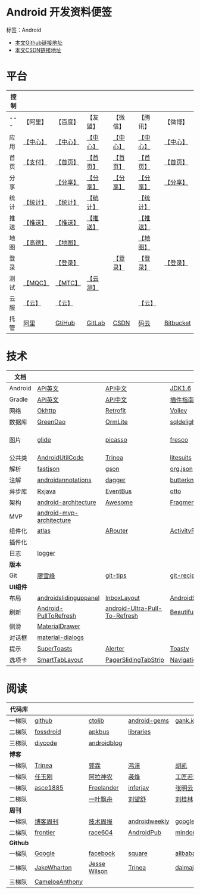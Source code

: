 # Android 开发资料便签
标签：Android 

- [本文Github链接地址][1]
- [本文CSDN链接地址][2]

# 平台

控制|||||||
-|-|-|-|-|-|-|
---|【阿里】|【百度】|【友盟】|【微信】|【腾讯】|【微博】
应用|[【中心】][3]|[【中心】][4]|[【中心】](http://mobile.umeng.com/apps?spm=0.0.0.0.vZq1Oj)|[【中心】](https://open.weixin.qq.com/cgi-bin/applist?t=manage/list&lang=zh_CN&token=1c661f7edf3f5090ea3108d3234dab3fe520dca7)|[【中心】](http://op.open.qq.com/manage_centerv2/android?owner=784602719&uin=784602719)|[【中心】](http://open.weibo.com/apps)|
首页|[【支付】][5]|[【首页】](http://app.baidu.com/?frompos=500002)|[【首页】](http://www.umeng.com/)|[【首页】](https://open.weixin.qq.com/)|[【首页】](http://open.qq.com/)|[【首页】](http://open.weibo.com/)
分享||[【分享】][6]|[【分享】](http://dev.umeng.com/social/android/quick-integration)|[【分享】](https://open.weixin.qq.com/cgi-bin/showdocument?action=dir_list&t=resource/res_list&verify=1&id=open1419317340&token=&lang=zh_CN)|[【分享】](http://wiki.open.qq.com/wiki/QQ%E7%94%A8%E6%88%B7%E8%83%BD%E5%8A%9B#2._QQ.E5.88.86.E4.BA.AB)|[【分享】](http://open.weibo.com/wiki/%E7%A7%BB%E5%8A%A8%E5%BA%94%E7%94%A8SSO%E6%8E%88%E6%9D%83)
统计|[【统计】][7]|[【统计】](http://app.baidu.com/chart/)|[【统计】](http://dev.umeng.com/analytics/android-doc/integration)||[【统计】][8]
推送|[【推送】][9]|[【推送】](http://push.baidu.com/console/app)|[【推送】](http://dev.umeng.com/push/android/integration)||[【推送】](http://xg.qq.com/xg/apps/ctr_app)
地图|[【高德】][10]|[【地图】](http://lbsyun.baidu.com/apiconsole/key)|||[【地图】][11]||
登录||[【登录】](http://app.baidu.com/value/sdkservice)||[【登录】](https://open.weixin.qq.com/cgi-bin/showdocument?action=dir_list&t=resource/res_list&verify=1&id=open1419317851&token=&lang=zh_CN)|[【登录】](http://wiki.open.qq.com/wiki/QQ%E7%94%A8%E6%88%B7%E8%83%BD%E5%8A%9B)|[【登录】](http://open.weibo.com/wiki/%E6%8E%88%E6%9D%83%E6%9C%BA%E5%88%B6)
测试|[【MQC】][12]|[【MTC】][13]|[【云测】][14]
云服|[【云】][15]|[【云】][16]|||[【云】][17]
|托管|[阿里][18]|[GtiHub][19]|[GitLab][20]|[CSDN][21]|[码云][22]|[Bitbucket][23]|

# 技术

文档||||||more|
-|-|-|-|-|-|-|
Android|[API英文][24]|[API中文][25]|[JDK1.6][26]
Gradle|[API英文][27]|[API中文][28]|[插件指南][29]
网络|[Okhttp][30]|[Retrofit][31]|[Volley][32]|[Nohttp][33]|[android-async-http][34]|[more][35]
数据库|[GreenDao][36]|[OrmLite][37]|[sqldelight][38]|[Sugar][39]|[ActiveAndroid][40]|[more][41]
图片|[glide][42]|[picasso][43]|[fresco][44]|[Android-Universal-Image-Loader][45]
公共类|[AndroidUtilCode][46]|[Trinea][47]|[litesuits][48]|[android-utils][49]|[h4de5ing][50]|[more][51]
解析|[fastjson][52]|[gson][53]|[org.json][54]
注解|[androidannotations][55]|[dagger][56]|[butterknife][57]
异步库|[Rxjava][58]|[EventBus][59]|[otto][60]
架构|[android-architecture][61]|[Awesome][62]|[Fragmentation][63]|[T-MVP][64]|[androidmvp][65]|[more][66]
MVP|[android-mvp-architecture][67]||||||
组件化|[atlas][68]|[ARouter][69]|[ActivityRouter][70]
插件化|
日志|[logger][71] 
**版本**|
Git|[廖雪峰][72]|[git-tips][73] |[git-recipes][74]
**UI组件**|
布局|[androidslidinguppanel][75]|[InboxLayout][76]|[AndroidSwipeLayout][77]|
刷新|[Android-PullToRefresh][78]|[android-Ultra-Pull-To-Refresh][79]|[BeautifulRefreshLayout][80]|
侧滑|[MaterialDrawer][81]||
对话框|[material-dialogs][82]|
提示|[SuperToasts][83]|[Alerter][84]|[Toasty][85]|
选项卡|[SmartTabLayout][86]|[PagerSlidingTabStrip][87]|[NavigationTabBar][88]|[FlycoTabLayout][89]|[PagerBottomTabStrip][90]|more|



# 阅读

代码库||||||more|
-|-|-|-|-|-|-|
一梯队|[github][91]|[ctolib][92]|[android-gems][93] |[gank.io][94] |[codekk][95] 
二梯队|[fossdroid][96]|[apkbus][97]|[libraries][98]
三梯队|[diycode][99]|[androidblog][100] |
**博客**|
一梯队|[Trinea][101]|[郭霖][102]|[鸿洋][103]|[胡凯][104]|[Mr.Simple][105]|[more][106]
一梯队|[任玉刚][107]|[阿拉神农][108]|[袭烽][109]|[工匠若水][110]|[兰亭风雨][111]|
一梯队|[asce1885][112]|[Freelander][113]|[inferjay][114]|[张明云][115]|[stormzhang][116]
二梯队| |[一叶飘舟][117]|[刘望舒][118]|[刘桂林][119]|[亓斌][120]
**周刊**|
一梯队|[博客周刊][121] |[技术周报][122]|[androidweekly][123]|[googleblog][124]
二梯队|[frontier][125]|[race604][126]|[AndroidPub][127]|[mindorks][128]
**Github**|
一梯队|[Google][129]|[facebook][130]|[square][131]|[alibaba][132]|[googlesamples][133]
二梯队|[JakeWharton][134]|[Jesse Wilson][135]|[Trinea][136]|[daimajia][137]|[胡凯][138]|
三梯队|[CameloeAnthony][139]


  [1]: https://github.com/Arisono/android-bookmark-shares/blob/master/Android%E5%BC%80%E5%8F%91%E8%B5%84%E6%96%99%E4%BE%BF%E7%AC%BA.md
  [2]: http://blog.csdn.net/qingfeng812/article/details/72519270
  [3]: https://home.console.aliyun.com/new#/
  [4]: http://app.baidu.com/apps/?formpos=700101
  [5]: https://openhome.alipay.com/developmentDocument.htm
  [6]: http://share.baidu.com/
  [7]: https://cn.aliyun.com/product/man/
  [8]: https://bugly.qq.com/v2/
  [9]: https://push.console.aliyun.com/?spm=5176.56143.210096.4.6tR2mj#/list
  [10]: http://lbs.amap.com/
  [11]: http://lbs.qq.com/mykey.html
  [12]: http://mqc.aliyun.com/?spm=0.0.0.0.xVlGQN
  [13]: http://mtc.baidu.com/startTest/comp
  [14]: http://www.testin.cn/
  [15]: https://free.aliyun.com/?spm=5176.8142029.20160203.2.8oQamp
  [16]: https://cloud.baidu.com/solution/app.html
  [17]: https://www.qcloud.com/product/hd
  [18]: https://code.aliyun.com/
  [19]: https://github.com/
  [20]: https://gitlab.com/
  [21]: https://code.csdn.net/dashboard/index
  [22]: http://git.oschina.net/
  [23]: https://bitbucket.org/product
  [24]: https://developer.android.com/index.html
  [25]: http://android.xsoftlab.net/guide/topics/manifest/uses-sdk-element.html
  [26]: http://tool.oschina.net/apidocs/apidoc?api=jdk-zh
  [27]: https://docs.gradle.org/current/userguide/userguide.html
  [28]: https://dongchuan.gitbooks.io/gradle-user-guide-/content/
  [29]: http://rinvay.github.io/android/2015/03/26/Gradle-Plugin-User-Guide%28Translation%29/#102
  [30]: http://square.github.io/okhttp/3.x/okhttp/
  [31]: https://github.com/square/retrofit
  [32]: https://github.com/mcxiaoke/android-volley
  [33]: https://github.com/yanzhenjie/NoHttp
  [34]: https://github.com/loopj/android-async-http
  [35]: https://androidnotes.gitbooks.io/android/content/wang_luo_kuang_jia.html
  [36]: https://github.com/greenrobot/greenDAO
  [37]: http://ormlite.com/
  [38]: https://github.com/square/sqldelight
  [39]: http://satyan.github.io/sugar/getting-started.html
  [40]: https://github.com/pardom/ActiveAndroid
  [41]: https://androidnotes.gitbooks.io/android/content/shu_ju_ku_kuang_jia.html
  [42]: https://github.com/bumptech/glide
  [43]: https://github.com/square/picasso
  [44]: https://github.com/facebook/fresco
  [45]: https://github.com/nostra13/Android-Universal-Image-Loader
  [46]: https://github.com/Blankj/AndroidUtilCode
  [47]: https://github.com/Trinea/android-common
  [48]: https://github.com/litesuits/android-common
  [49]: https://github.com/jingle1267/android-utils
  [50]: https://github.com/h4de5ing/AndroidCommon
  [51]: https://androidnotes.gitbooks.io/android/content/%E5%85%B6%E5%AE%83%E6%A1%86%E6%9E%B6.html
  [52]: https://github.com/alibaba/fastjson
  [53]: http://www.liaoxuefeng.com/wiki/0013739516305929606dd18361248578c67b8067c8c017b000/
  [54]: https://github.com/stleary/JSON-java
  [55]: http://androidannotations.org/
  [56]: https://github.com/square/dagger
  [57]: https://github.com/JakeWharton/butterknife
  [58]: https://github.com/ReactiveX/RxJava
  [59]: https://github.com/greenrobot/EventBus
  [60]: https://github.com/square/otto
  [61]: https://github.com/googlesamples/android-architecture
  [62]: https://github.com/Juude/Awesome-Android-Architecture
  [63]: https://github.com/YoKeyword/Fragmentation
  [64]: https://github.com/north2016/T-MVP
  [65]: https://github.com/antoniolg/androidmvp/
  [66]: https://github.com/stleary/JSON-java
  [67]: https://github.com/MindorksOpenSource/android-mvp-architecture
  [68]: https://github.com/alibaba/atlas
  [69]: https://github.com/alibaba/ARouter
  [70]: https://github.com/mzule/ActivityRouter
  [71]: https://github.com/orhanobut/logger
  [72]: https://github.com/alibaba/atlas
  [73]: https://github.com/521xueweihan/git-tips
  [74]: https://github.com/geeeeeeeeek/git-recipes/wiki
  [75]: https://www.oschina.net/p/androidslidinguppanel
  [76]: https://github.com/zhaozhentao/InboxLayout
  [77]: https://github.com/daimajia/AndroidSwipeLayout
  [78]: https://github.com/chrisbanes/Android-PullToRefresh
  [79]: https://github.com/liaohuqiu/android-Ultra-Pull-To-Refresh
  [80]: https://github.com/android-cjj/BeautifulRefreshLayout
  [81]: https://github.com/mikepenz/MaterialDrawer
  [82]: https://github.com/afollestad/material-dialogs
  [83]: https://github.com/JohnPersano/SuperToasts
  [84]: https://github.com/Tapadoo/Alerter
  [85]: https://github.com/GrenderG/Toasty
  [86]: https://github.com/ogaclejapan/SmartTabLayout
  [87]: https://github.com/astuetz/PagerSlidingTabStrip
  [88]: https://github.com/Devlight/NavigationTabBar
  [89]: https://github.com/H07000223/FlycoTabLayout
  [90]: https://github.com/tyzlmjj/PagerBottomTabStrip
  [91]: https://github.com/
  [92]: http://www.ctolib.com/categories/android-layout.html
  [93]: http://www.android-gems.com/category
  [94]: http://gank.io/history
  [95]: http://p.codekk.com/
  [96]: https://fossdroid.com/c/internet/whats_new.html
  [97]: http://www.apkbus.com/code.php
  [98]: http://alamkanak.github.io/android-libraries-and-resources/
  [99]: https://www.diycode.cc/projects
  [100]: http://www.androidblog.cn/index.php/Source/index/p/1
  [101]: http://www.trinea.cn/
  [102]: http://blog.csdn.net/sinyu890807/
  [103]: http://blog.csdn.net/lmj623565791
  [104]: http://hukai.me/
  [105]: http://blog.csdn.net/bboyfeiyu
  [106]: https://github.com/Arisono/android-bookmark-shares/tree/master/%E5%A4%A7%E7%A5%9E
  [107]: http://blog.csdn.net/singwhatiwanna
  [108]: http://blog.csdn.net/innost
  [109]: http://blog.csdn.net/shimiso/article/category/676013
  [110]: http://blog.csdn.net/yanbober
  [111]: http://blog.csdn.net/ns_code
  [112]: http://www.jianshu.com/u/4ef984470da8
  [113]: https://github.com/Freelander
  [114]: https://github.com/inferjay
  [115]: http://zmywly8866.github.io/
  [116]: http://stormzhang.com/
  [117]: http://blog.csdn.net/jdsjlzx?viewmode=contents
  [118]: http://blog.csdn.net/itachi85
  [119]: http://blog.csdn.net/qq_26787115/article/list/1
  [120]: http://blog.csdn.net/qibin0506
  [121]: http://www.androidblog.cn/
  [122]: http://www.androidweekly.cn/
  [123]: http://androidweekly.netoidweekly.cn/
  [124]: https://android-developers.googleblog.com/
  [125]: http://mobilefrontier.github.ioly.netoidweekly.cn/
  [126]: https://race604.com/tag/android-weekly/
  [127]: https://android.jlelse.eu/archive
  [128]: https://blog.mindorks.com/@amitshekhar
  [129]: https://github.com/google
  [130]: https://www.diycode.cc/developers/facebook
  [131]: https://www.diycode.cc/developers/square
  [132]: https://github.com/alibaba
  [133]: https://github.com/googlesamples
  [134]: https://github.com/JakeWharton
  [135]: https://github.com/swankjesse
  [136]: https://github.com/Trinea/
  [137]: https://github.com/daimajia
  [138]: http://hukai.me/
  [139]: https://github.com/CameloeAnthony

